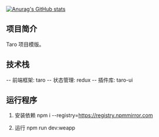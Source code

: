 [![Anurag's GitHub stats](https://github-readme-stats.vercel.app/api?username=Yeluzii)](https://github.com/anuraghazra/github-readme-stats)
## 项目简介

Taro 项目模版。

## 技术栈

-- 前端框架: taro
-- 状态管理: redux
-- 插件库: taro-ui

## 运行程序
1. 安装依赖
npm i --registry=https://registry.npmmirror.com

2. 运行
npm run dev:weapp
